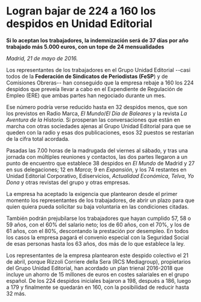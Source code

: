 # Logran bajar de 224 a 160 los despidos en Unidad Editorial

**Si lo aceptan los trabajadores, la indemnización será de 37 días por año trabajado más 5.000 euros, con un tope de 24 mensualidades**

*Madrid, 21 de mayo de 2016.*

Los representantes de los trabajadores en el Grupo Unidad Editorial --casi todos de la **Federación de Sindicatos de Periodistas (FeSP**) y de Comisiones Obreras-- han conseguido que la empresa rebaje a 160 los 224 despidos que preveía llevar a cabo en el Expendiente de Regulación de Empleo (ERE) que ambas partes han negociado durante un mes.

Ese número podría verse reducido hasta en 32 despidos menos, que son los previstos en Radio Marca, *El Mundo*/*El Día de Baleares* y la revista *La Aventura de la Historia*. Si prosperan las conversaciones que están en marcha con otras sociedades ajenas al Grupo Unidad Editorial para que se queden con la radio y esas dos publicaciones, esos 32 puestos se restarían de la cifra total acordada.

Pasadas las 7.00 horas de la madrugada del viernes al sábado, y tras una jornada con múltiples reuniones y contactos, las dos partes llegaron a un punto de encuentro que establece 38 despidos en *El Mundo* de Madrid y 27 en sus delegaciones; 12 en *Marca*; 9 en *Expansión*, y los 74 restantes en Unidad Editorial Corporativo, Ediservicios, *Actualidad Económica*, *Telva*, *Yo Dona* y otras revistas del grupo y otras empresas.

La empresa ha aceptado la exigencia que plantearon desde el primer momento los representantes de los trabajadores, de abrir un plazo para que quien quiera pueda solicitar su baja voluntaria en las condiciones citadas.

También podrán prejubilarse los trabajadores que hayan cumplido 57, 58 o 59 años, con el 60% del salario neto; los de 60 años, con el 70%, y los de 61 años, con el 80%, descontando la prestación por desempleo. En todos los casos la empresa pagará el convenio especial con la Seguridad Social de esas personas hasta los 63 años, dos más de lo que establece la ley.

Los representantes de la empresa plantearon este despido colectivo el 21 de abril, porque Rizzoli Corriere della Sera (RCS Mediagroup), propietarios del Grupo Unidad Editorial, han acordado un plan trienal 2016-2018 que incluye un ahorro de 15 millones de euros en costes salariales en el grupo español. De los 224 despidos iniciales bajaron a 198, después a 186, luego a 179 y finalmente se quedarán en 160, con la posibilidad de reducir hasta 32 más.
